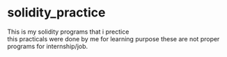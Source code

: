 # solidity_practice
This is my solidity programs that i prectice
<br>
this practicals were done by me for learning purpose these are not proper programs for internship/job.
